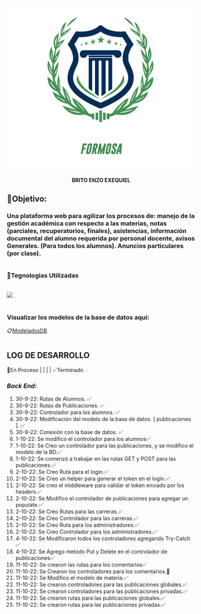 <h1 align="center">
  <br>
  <img src="./assets/img/logo3.png" alt="Instituto Tecnologico Formosa" width="500">
  <br>
</h1>
<p align="center"><b>BRITO ENZO EXEQUIEL</b></p>

## **📌Objetivo:**
### Una plataforma web para agilizar los procesos de: manejo de la gestión académica con respecto a las materias, notas (parciales, recuperatorios, finales), asistencias, información documental del alumno requerida por personal docente, avisos Generales. (Para todos los alumnos). Anuncios particulares (por clase).

#

### **🔰Tegnologias Utilizadas**
<br>
<a href="https://platzi.com/blog/que-es-mern-stack-javascript/">
	<img src="https://1qkeyv41u1op36vgbm47q0i6-wpengine.netdna-ssl.com/wp-content/uploads/2022/02/MERN-Stack-1.png" >
</a><br>

#
### Visualizar los modelos de la base de datos aqui: 
📋[ModeladosDB](https://github.com/EnzoEB12/TP-Instituto-Random/blob/master/ModeloDB.md "Enlace a los modelos db")


#

## **LOG DE DESARROLLO**
🔄En Proceso | | | |
✅Terminado
### **_Back End:_**

1. 30-9-22: Rutas de Alumnos. ✅
2. 30-9-22: Rutas de Publicaciones. ✅
3. 30-9-22: Controlador para los alumnos. ✅
4. 30-9-22: Modificación del modelo de la base de datos. [ publicaciones ]. ✅
5. 30-9-22: Conexión con la base de datos. ✅
6. 1-10-22: Se modifico el controlador para los alumnos✅
7. 1-10-22: Se Creo un controlador para las publicaciones, y se modifico el modelo de la BD.✅
8. 1-10-22: Se comenzó a trabajar en las rutas GET y POST para las publicaciones.✅
9. 2-10-22: Se Creo Ruta para el login.✅
10. 2-10-22: Se Creo un helper para generar el token en el login.✅
11. 2-10-22: Se creo el middleware para validar el token enviado por los headers.✅
12. 2-10-22: Se Modifico el controlador de publicaciones para agregar un populate.✅
13. 2-10-22: Se Creo Rutas para las carreras.✅
14. 2-10-22: Se Creo Controlador para las carreras.✅
15. 2-10-22: Se Creo Ruta para los administradores.✅
16. 2-10-22: Se Creo Controlador para los administradores.✅
17. 4-10-22: Se Modificaron todos los controladores agregando Try-Catch ✅
18. 4-10-22: Se Agrego metodo Put y Delete en el controlador de publicaciones✅
19. 11-10-22: Se crearon las rutas para los comentarios✅
20. 11-10-22: Se Crearon los controladores para los comentarios.🔄
21. 11-10-22: Se Modifico el modelo de materia.✅
21. 11-10-22: Se crearon controladores para las publicaciones globales.✅
22. 11-10-22: Se crearon controladores para las publicaciones privadas.✅
23. 11-10-22: Se crearon rutas para las publicaciones globales.✅
24. 11-10-22: Se crearon rutas para las publicaciones privadas.✅